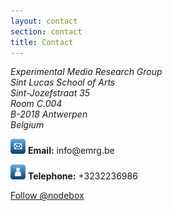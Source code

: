 ```yaml
---
layout: contact
section: contact
title: Contact
---
```

<address>
  Experimental Media Research Group<br>
  Sint Lucas School of Arts<br>
  Sint-Jozefstraat 35<br>
  Room C.004<br>
  B-2018 Antwerpen<br>
  Belgium
</address>

<p><img src="/media/img/contact-mail.png" /> <strong>Email:</strong> info@emrg.be</p>
<p><img src="/media/img/contact-phone.png" /> <strong>Telephone:</strong> +3232236986</p>
<p><a href="https://twitter.com/nodebox" class="twitter-follow-button" data-show-count="false">Follow @nodebox</a></p>
<script>!function(d,s,id){var js,fjs=d.getElementsByTagName(s)[0];if(!d.getElementById(id)){js=d.createElement(s);js.id=id;js.src="//platform.twitter.com/widgets.js";fjs.parentNode.insertBefore(js,fjs);}}(document,"script","twitter-wjs");</script>
